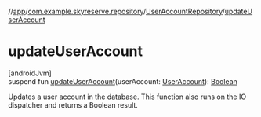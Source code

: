 //[app](../../../index.md)/[com.example.skyreserve.repository](../index.md)/[UserAccountRepository](index.md)/[updateUserAccount](update-user-account.md)

# updateUserAccount

[androidJvm]\
suspend fun [updateUserAccount](update-user-account.md)(userAccount: [UserAccount](../../com.example.skyreserve.database.room.entity/-user-account/index.md)): [Boolean](https://kotlinlang.org/api/latest/jvm/stdlib/kotlin/-boolean/index.html)

Updates a user account in the database. This function also runs on the IO dispatcher and returns a Boolean result.
